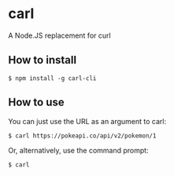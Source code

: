 # carl
A Node.JS replacement for curl

## How to install

```
$ npm install -g carl-cli
```

## How to use
You can just use the URL as an argument to carl:

```
$ carl https://pokeapi.co/api/v2/pokemon/1
```

Or, alternatively, use the command prompt:

```
$ carl
```
